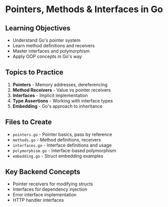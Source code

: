 # Pointers, Methods & Interfaces in Go

## Learning Objectives
- Understand Go's pointer system
- Learn method definitions and receivers
- Master interfaces and polymorphism
- Apply OOP concepts in Go's way

## Topics to Practice
1. **Pointers** - Memory addresses, dereferencing
2. **Method Receivers** - Value vs pointer receivers
3. **Interfaces** - Implicit implementation
4. **Type Assertions** - Working with interface types
5. **Embedding** - Go's approach to inheritance

## Files to Create
- `pointers.go` - Pointer basics, pass by reference
- `methods.go` - Method definitions, receivers
- `interfaces.go` - Interface definitions and usage
- `polymorphism.go` - Interface-based polymorphism
- `embedding.go` - Struct embedding examples

## Key Backend Concepts
- Pointer receivers for modifying structs
- Interfaces for dependency injection
- Error interface implementation
- HTTP handler interfaces
